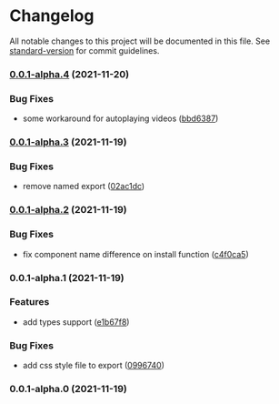# Changelog

All notable changes to this project will be documented in this file. See [standard-version](https://github.com/conventional-changelog/standard-version) for commit guidelines.

### [0.0.1-alpha.4](https://github.com/ms-fadaei/vue-lazy-aparat/compare/v0.0.1-alpha.3...v0.0.1-alpha.4) (2021-11-20)

### Bug Fixes

- some workaround for autoplaying videos ([bbd6387](https://github.com/ms-fadaei/vue-lazy-aparat/commit/bbd6387ff06fee9d079d60676cb9297b21c67b1b))

### [0.0.1-alpha.3](https://github.com/ms-fadaei/vue-lazy-aparat/compare/v0.0.1-alpha.2...v0.0.1-alpha.3) (2021-11-19)

### Bug Fixes

- remove named export ([02ac1dc](https://github.com/ms-fadaei/vue-lazy-aparat/commit/02ac1dc965d05e96767595afb04edc9bfebb3755))

### [0.0.1-alpha.2](https://github.com/ms-fadaei/vue-lazy-aparat/compare/v0.0.1-alpha.1...v0.0.1-alpha.2) (2021-11-19)

### Bug Fixes

- fix component name difference on install function ([c4f0ca5](https://github.com/ms-fadaei/vue-lazy-aparat/commit/c4f0ca559ea7c31fb3e53904d69bf816a30e3274))

### 0.0.1-alpha.1 (2021-11-19)

### Features

- add types support ([e1b67f8](https://github.com/ms-fadaei/vue-lazy-aparat/commit/e1b67f8507d8acc77a32d877f1b5eaf9e8a10e30))

### Bug Fixes

- add css style file to export ([0996740](https://github.com/ms-fadaei/vue-lazy-aparat/commit/099674027ba8b1eeec68d227efc8d4dc1bf9066f))

### 0.0.1-alpha.0 (2021-11-19)
